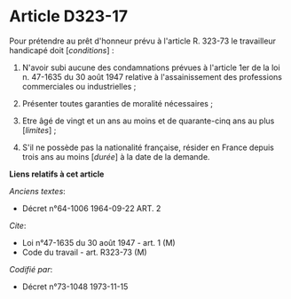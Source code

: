 # Article D323-17

Pour prétendre au prêt d'honneur prévu à l'article R. 323-73 le travailleur handicapé doit [*conditions*] :

1. N'avoir subi aucune des condamnations prévues à l'article 1er de la loi n. 47-1635 du 30 août 1947 relative à
l'assainissement des professions commerciales ou industrielles ;

2. Présenter toutes garanties de moralité nécessaires ;

3. Etre âgé de vingt et un ans au moins et de quarante-cinq ans au plus [*limites*] ;

4. S'il ne possède pas la nationalité française, résider en France depuis trois ans au moins [*durée*] à la date de la
demande.

**Liens relatifs à cet article**

_Anciens textes_:

  - Décret n°64-1006 1964-09-22 ART. 2

_Cite_:

  - Loi n°47-1635 du 30 août 1947 - art. 1 (M)
  - Code du travail - art. R323-73 (M)

_Codifié par_:

  - Décret n°73-1048 1973-11-15

